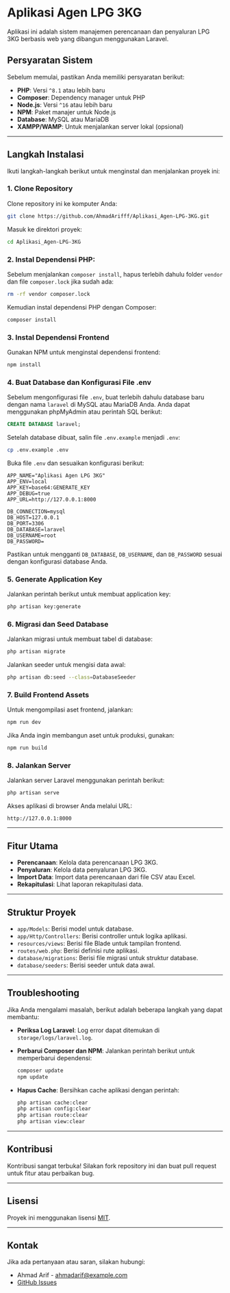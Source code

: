 # Aplikasi Agen LPG 3KG

Aplikasi ini adalah sistem manajemen perencanaan dan penyaluran LPG 3KG berbasis web yang dibangun menggunakan Laravel.

## Persyaratan Sistem

Sebelum memulai, pastikan Anda memiliki persyaratan berikut:
- **PHP**: Versi `^8.1` atau lebih baru
- **Composer**: Dependency manager untuk PHP
- **Node.js**: Versi `^16` atau lebih baru
- **NPM**: Paket manajer untuk Node.js
- **Database**: MySQL atau MariaDB
- **XAMPP/WAMP**: Untuk menjalankan server lokal (opsional)

---

## Langkah Instalasi

Ikuti langkah-langkah berikut untuk menginstal dan menjalankan proyek ini:

### 1. Clone Repository

Clone repository ini ke komputer Anda:

```bash
git clone https://github.com/AhmadArifff/Aplikasi_Agen-LPG-3KG.git
```

Masuk ke direktori proyek:

```bash
cd Aplikasi_Agen-LPG-3KG
```

### 2. Instal Dependensi PHP:

Sebelum menjalankan `composer install`, hapus terlebih dahulu folder `vendor` dan file `composer.lock` jika sudah ada:

```bash
rm -rf vendor composer.lock
```

Kemudian instal dependensi PHP dengan Composer:

```bash
composer install
```

### 3. Instal Dependensi Frontend

Gunakan NPM untuk menginstal dependensi frontend:

```bash
npm install
```

### 4. Buat Database dan Konfigurasi File .env

Sebelum mengonfigurasi file `.env`, buat terlebih dahulu database baru dengan nama `laravel` di MySQL atau MariaDB Anda. Anda dapat menggunakan phpMyAdmin atau perintah SQL berikut:

```sql
CREATE DATABASE laravel;
```

Setelah database dibuat, salin file `.env.example` menjadi `.env`:

```bash
cp .env.example .env
```

Buka file `.env` dan sesuaikan konfigurasi berikut:

```env
APP_NAME="Aplikasi Agen LPG 3KG"
APP_ENV=local
APP_KEY=base64:GENERATE_KEY
APP_DEBUG=true
APP_URL=http://127.0.0.1:8000

DB_CONNECTION=mysql
DB_HOST=127.0.0.1
DB_PORT=3306
DB_DATABASE=laravel
DB_USERNAME=root
DB_PASSWORD=
```

Pastikan untuk mengganti `DB_DATABASE`, `DB_USERNAME`, dan `DB_PASSWORD` sesuai dengan konfigurasi database Anda.

### 5. Generate Application Key

Jalankan perintah berikut untuk membuat application key:

```bash
php artisan key:generate
```

### 6. Migrasi dan Seed Database

Jalankan migrasi untuk membuat tabel di database:

```bash
php artisan migrate
```

Jalankan seeder untuk mengisi data awal:

```bash
php artisan db:seed --class=DatabaseSeeder
```

### 7. Build Frontend Assets

Untuk mengompilasi aset frontend, jalankan:

```bash
npm run dev
```

Jika Anda ingin membangun aset untuk produksi, gunakan:

```bash
npm run build
```

### 8. Jalankan Server

Jalankan server Laravel menggunakan perintah berikut:

```bash
php artisan serve
```

Akses aplikasi di browser Anda melalui URL:

```
http://127.0.0.1:8000
```

---

## Fitur Utama

- **Perencanaan**: Kelola data perencanaan LPG 3KG.
- **Penyaluran**: Kelola data penyaluran LPG 3KG.
- **Import Data**: Import data perencanaan dari file CSV atau Excel.
- **Rekapitulasi**: Lihat laporan rekapitulasi data.

---

## Struktur Proyek

- `app/Models`: Berisi model untuk database.
- `app/Http/Controllers`: Berisi controller untuk logika aplikasi.
- `resources/views`: Berisi file Blade untuk tampilan frontend.
- `routes/web.php`: Berisi definisi rute aplikasi.
- `database/migrations`: Berisi file migrasi untuk struktur database.
- `database/seeders`: Berisi seeder untuk data awal.

---

## Troubleshooting

Jika Anda mengalami masalah, berikut adalah beberapa langkah yang dapat membantu:

- **Periksa Log Laravel**: Log error dapat ditemukan di `storage/logs/laravel.log`.
- **Perbarui Composer dan NPM**: Jalankan perintah berikut untuk memperbarui dependensi:

    ```bash
    composer update
    npm update
    ```

- **Hapus Cache**: Bersihkan cache aplikasi dengan perintah:

    ```bash
    php artisan cache:clear
    php artisan config:clear
    php artisan route:clear
    php artisan view:clear
    ```

---

## Kontribusi

Kontribusi sangat terbuka! Silakan fork repository ini dan buat pull request untuk fitur atau perbaikan bug.

---

## Lisensi

Proyek ini menggunakan lisensi [MIT](LICENSE).

---

## Kontak

Jika ada pertanyaan atau saran, silakan hubungi:

- Ahmad Arif - [ahmadarif@example.com](mailto:ahmadarif@example.com)
- [GitHub Issues](https://github.com/AhmadArifff/Aplikasi_Agen-LPG-3KG/issues)

